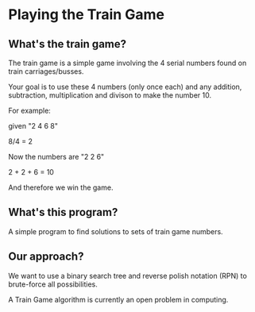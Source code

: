 # Playing the Train Game

## What's the train game?

The train game is a simple game involving the 4 serial numbers found on train carriages/busses.

Your goal is to use these 4 numbers (only once each) and any addition, subtraction, multiplication and divison to make the number 10.

For example:

given "2 4 6 8"

8/4 = 2

Now the numbers are "2 2 6"

2 + 2 + 6 = 10

And therefore we win the game.

## What's this program?

A simple program to find solutions to sets of train game numbers.

## Our approach?

We want to use a binary search tree and reverse polish notation (RPN) to brute-force all possibilities.

A Train Game algorithm is currently an open problem in computing.
